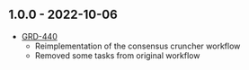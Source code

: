 ## 1.0.0 - 2022-10-06
- [GRD-440](https://jira.oicr.on.ca/browse/GRD-440) 
    - Reimplementation of the consensus cruncher workflow
    - Removed some tasks from original workflow
